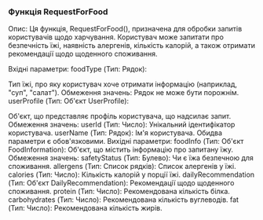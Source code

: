 ### Функція RequestForFood
Опис:
Ця функція, RequestForFood(), призначена для обробки запитів користувачів щодо харчування. Користувач може запитати про безпечність їжі, наявність алергенів, кількість калорій, а також отримати рекомендації щодо щоденного споживання.

Вхідні параметри:
foodType (Тип: Рядок):

Тип їжі, про яку користувач хоче отримати інформацію (наприклад, "суп", "салат").
Обмеження значень: Рядок не може бути порожнім.
userProfile (Тип: Об'єкт UserProfile):

Об'єкт, що представляє профіль користувача, що надсилає запит.
Обмеження значень:
userId (Тип: Число): Унікальний ідентифікатор користувача.
userName (Тип: Рядок): Ім'я користувача.
Обидва параметри є обов'язковими.
Вихідні параметри:
foodInfo (Тип: Об'єкт FoodInformation):
Об'єкт, що містить інформацію про запитану їжу.
Обмеження значень:
safetyStatus (Тип: Булево): Чи є їжа безпечною для споживання.
allergens (Тип: Список рядків): Список алергенів у їжі.
calories (Тип: Число): Кількість калорій у порції їжі.
dailyRecommendation (Тип: Об'єкт DailyRecommendation): Рекомендації щодо щоденного споживання.
protein (Тип: Число): Рекомендована кількість білка.
carbohydrates (Тип: Число): Рекомендована кількість вуглеводів.
fat (Тип: Число): Рекомендована кількість жирів.
